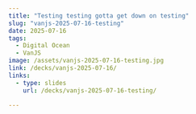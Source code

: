 ```yaml
---
title: "Testing testing gotta get down on testing"
slug: "vanjs-2025-07-16-testing"
date: 2025-07-16
tags:
  - Digital Ocean
  - VanJS
image: /assets/vanjs-2025-07-16-testing.jpg
link: /decks/vanjs-2025-07-16/
links:
  - type: slides
    url: /decks/vanjs-2025-07-16-testing/
    
---
```


